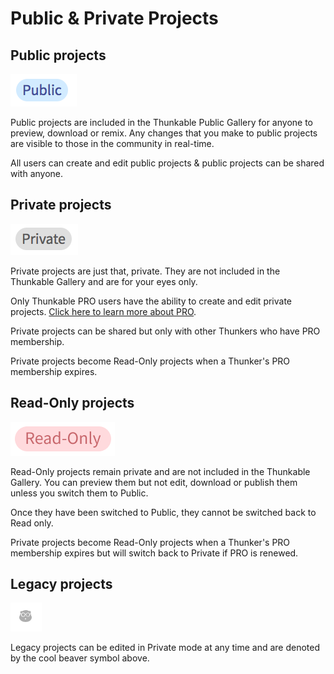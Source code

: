 # Public & Private Projects

## Public projects

![](../../.gitbook/assets/screen-shot-2018-10-05-at-4.12.55-pm.png)

Public projects are included in the Thunkable Public Gallery for anyone to preview, download or remix. Any changes that you make to public projects are visible to those in the community in real-time. 

All users can create and edit public projects & public projects can be shared with anyone.

## Private projects

![](../../.gitbook/assets/screen-shot-2018-10-05-at-4.13.02-pm.png)

Private projects are just that, private. They are not included in the Thunkable Gallery and are for your eyes only. 

Only Thunkable PRO users have the ability to create and edit private projects. [Click here to learn more about PRO](https://thunkable.com/#/pricing).

Private projects can be shared but only with other Thunkers who have PRO membership.

Private projects become Read-Only projects when a Thunker's PRO membership expires.

## Read-Only projects 

![](../../.gitbook/assets/screen-shot-2018-10-05-at-4.31.16-pm.png)

Read-Only projects remain private and are not included in the Thunkable Gallery. You can preview them but not edit, download or publish them unless you switch them to Public. 

Once they have been switched to Public, they cannot be switched back to Read only.

Private projects become Read-Only projects when a Thunker's PRO membership expires but will switch back to Private if PRO is renewed.

## Legacy projects

![](../../.gitbook/assets/screen-shot-2018-10-05-at-4.22.07-pm.png)

Legacy projects can be edited in Private mode at any time and are denoted by  the cool beaver symbol above.





###  

